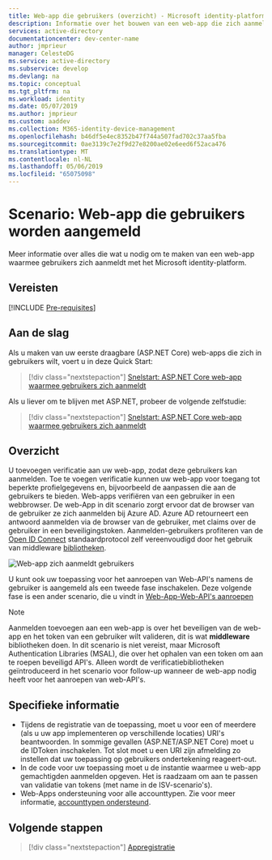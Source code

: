 ```yaml
---
title: Web-app die gebruikers (overzicht) - Microsoft identity-platform worden aangemeld
description: Informatie over het bouwen van een web-app die zich aanmeldt gebruikers (overzicht)
services: active-directory
documentationcenter: dev-center-name
author: jmprieur
manager: CelesteDG
ms.service: active-directory
ms.subservice: develop
ms.devlang: na
ms.topic: conceptual
ms.tgt_pltfrm: na
ms.workload: identity
ms.date: 05/07/2019
ms.author: jmprieur
ms.custom: aaddev
ms.collection: M365-identity-device-management
ms.openlocfilehash: b46df5e4ec8352b47f744a507fad702c37aa5fba
ms.sourcegitcommit: 0ae3139c7e2f9d27e8200ae02e6eed6f52aca476
ms.translationtype: MT
ms.contentlocale: nl-NL
ms.lasthandoff: 05/06/2019
ms.locfileid: "65075098"
---
```

# <a name="scenario-web-app-that-signs-in-users"></a>Scenario: Web-app die gebruikers worden aangemeld

Meer informatie over alles die wat u nodig om te maken van een web-app waarmee gebruikers zich aanmeldt met het Microsoft identity-platform.

## <a name="prerequisites"></a>Vereisten

[!INCLUDE [Pre-requisites](../../../includes/active-directory-develop-scenarios-prerequisites.md)]

## <a name="getting-started"></a>Aan de slag

Als u maken van uw eerste draagbare (ASP.NET Core) web-apps die zich in gebruikers wilt, voert u in deze Quick Start:

> [!div class="nextstepaction"]
> [Snelstart: ASP.NET Core web-app waarmee gebruikers zich aanmeldt](quickstart-v2-aspnet-core-webapp.md)

Als u liever om te blijven met ASP.NET, probeer de volgende zelfstudie:

> [!div class="nextstepaction"]
> [Snelstart: ASP.NET Core web-app waarmee gebruikers zich aanmeldt](quickstart-v2-aspnet-webapp.md)

## <a name="overview"></a>Overzicht

U toevoegen verificatie aan uw web-app, zodat deze gebruikers kan aanmelden. Toe te voegen verificatie kunnen uw web-app voor toegang tot beperkte profielgegevens en, bijvoorbeeld de aanpassen die aan de gebruikers te bieden. Web-apps verifiëren van een gebruiker in een webbrowser. De web-App in dit scenario zorgt ervoor dat de browser van de gebruiker ze zich aanmelden bij Azure AD. Azure AD retourneert een antwoord aanmelden via de browser van de gebruiker, met claims over de gebruiker in een beveiligingstoken. Aanmelden-gebruikers profiteren van de [Open ID Connect](./v2-protocols-oidc.md) standaardprotocol zelf vereenvoudigd door het gebruik van middleware [bibliotheken](scenario-web-app-sign-user-app-configuration.md#libraries-used-to-protect-web-apps).

![Web-app zich aanmeldt gebruikers](./media/scenario-webapp/scenario-webapp-signs-in-users.svg)

U kunt ook uw toepassing voor het aanroepen van Web-API's namens de gebruiker is aangemeld als een tweede fase inschakelen. Deze volgende fase is een ander scenario, die u vindt in [Web-App-Web-API's aanroepen](scenario-web-app-call-api-overview.md)

> [!NOTE]
> Aanmelden toevoegen aan een web-app is over het beveiligen van de web-app en het token van een gebruiker wilt valideren, dit is wat **middleware** bibliotheken doen. In dit scenario is niet vereist, maar Microsoft Authentication Libraries (MSAL), die over het ophalen van een token om aan te roepen beveiligd API's. Alleen wordt de verificatiebibliotheken geïntroduceerd in het scenario voor follow-up wanneer de web-app nodig heeft voor het aanroepen van web-API's.

## <a name="specifics"></a>Specifieke informatie

- Tijdens de registratie van de toepassing, moet u voor een of meerdere (als u uw app implementeren op verschillende locaties) URI's beantwoorden. In sommige gevallen (ASP.NET/ASP.NET Core) moet u de IDToken inschakelen. Tot slot moet u een URI zijn afmelding zo instellen dat uw toepassing op gebruikers ondertekening reageert-out.
- In de code voor uw toepassing moet u de instantie waarmee u web-app gemachtigden aanmelden opgeven. Het is raadzaam om aan te passen van validatie van tokens (met name in de ISV-scenario's).
- Web-Apps ondersteuning voor alle accounttypen. Zie voor meer informatie, [accounttypen ondersteund](v2-supported-account-types.md).

## <a name="next-steps"></a>Volgende stappen

> [!div class="nextstepaction"]
> [Appregistratie](scenario-web-app-sign-user-app-registration.md)
